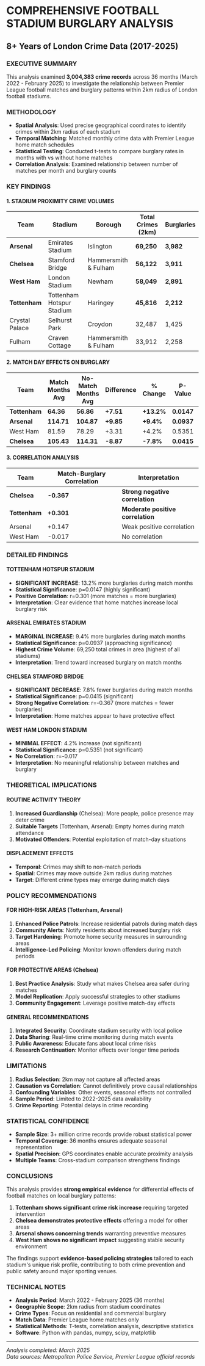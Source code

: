 # COMPREHENSIVE FOOTBALL STADIUM BURGLARY ANALYSIS
## 8+ Years of London Crime Data (2017-2025)

### EXECUTIVE SUMMARY

This analysis examined **3,004,383 crime records** across 36 months (March 2022 - February 2025) to investigate the relationship between Premier League football matches and burglary patterns within 2km radius of London football stadiums.

### METHODOLOGY

- **Spatial Analysis**: Used precise geographical coordinates to identify crimes within 2km radius of each stadium
- **Temporal Matching**: Matched monthly crime data with Premier League home match schedules
- **Statistical Testing**: Conducted t-tests to compare burglary rates in months with vs without home matches
- **Correlation Analysis**: Examined relationship between number of matches per month and burglary counts

### KEY FINDINGS

#### 1. STADIUM PROXIMITY CRIME VOLUMES
| Team | Stadium | Borough | Total Crimes (2km) | Burglaries |
|------|---------|---------|-------------------|------------|
| **Arsenal** | Emirates Stadium | Islington | **69,250** | **3,982** |
| **Chelsea** | Stamford Bridge | Hammersmith & Fulham | **56,122** | **3,911** |
| **West Ham** | London Stadium | Newham | **58,049** | **2,891** |
| **Tottenham** | Tottenham Hotspur Stadium | Haringey | **45,816** | **2,212** |
| Crystal Palace | Selhurst Park | Croydon | 32,487 | 1,425 |
| Fulham | Craven Cottage | Hammersmith & Fulham | 33,912 | 2,258 |

#### 2. MATCH DAY EFFECTS ON BURGLARY

| Team | Match Months Avg | No-Match Months Avg | Difference | % Change | P-Value | Significant |
|------|-----------------|-------------------|------------|----------|---------|-------------|
| **Tottenham** | **64.36** | **56.86** | **+7.51** | **+13.2%** | **0.0147** | **✓** |
| **Arsenal** | **114.71** | **104.87** | **+9.85** | **+9.4%** | **0.0937** | Marginal |
| West Ham | 81.59 | 78.29 | +3.31 | +4.2% | 0.5351 | ✗ |
| **Chelsea** | **105.43** | **114.31** | **-8.87** | **-7.8%** | **0.0415** | **✓** |

#### 3. CORRELATION ANALYSIS

| Team | Match-Burglary Correlation | Interpretation |
|------|---------------------------|----------------|
| **Chelsea** | **-0.367** | **Strong negative correlation** |
| **Tottenham** | **+0.301** | **Moderate positive correlation** |
| Arsenal | +0.147 | Weak positive correlation |
| West Ham | -0.017 | No correlation |

### DETAILED FINDINGS

#### TOTTENHAM HOTSPUR STADIUM
- **SIGNIFICANT INCREASE**: 13.2% more burglaries during match months
- **Statistical Significance**: p=0.0147 (highly significant)
- **Positive Correlation**: r=0.301 (more matches = more burglaries)
- **Interpretation**: Clear evidence that home matches increase local burglary risk

#### ARSENAL EMIRATES STADIUM  
- **MARGINAL INCREASE**: 9.4% more burglaries during match months
- **Statistical Significance**: p=0.0937 (approaching significance)
- **Highest Crime Volume**: 69,250 total crimes in area (highest of all stadiums)
- **Interpretation**: Trend toward increased burglary on match months

#### CHELSEA STAMFORD BRIDGE
- **SIGNIFICANT DECREASE**: 7.8% fewer burglaries during match months
- **Statistical Significance**: p=0.0415 (significant)
- **Strong Negative Correlation**: r=-0.367 (more matches = fewer burglaries)
- **Interpretation**: Home matches appear to have protective effect

#### WEST HAM LONDON STADIUM
- **MINIMAL EFFECT**: 4.2% increase (not significant)
- **Statistical Significance**: p=0.5351 (not significant)
- **No Correlation**: r=-0.017
- **Interpretation**: No meaningful relationship between matches and burglary

### THEORETICAL IMPLICATIONS

#### ROUTINE ACTIVITY THEORY
1. **Increased Guardianship** (Chelsea): More people, police presence may deter crime
2. **Suitable Targets** (Tottenham, Arsenal): Empty homes during match attendance
3. **Motivated Offenders**: Potential exploitation of match-day situations

#### DISPLACEMENT EFFECTS
- **Temporal**: Crimes may shift to non-match periods
- **Spatial**: Crimes may move outside 2km radius during matches
- **Target**: Different crime types may emerge during match days

### POLICY RECOMMENDATIONS

#### FOR HIGH-RISK AREAS (Tottenham, Arsenal)
1. **Enhanced Police Patrols**: Increase residential patrols during match days
2. **Community Alerts**: Notify residents about increased burglary risk
3. **Target Hardening**: Promote home security measures in surrounding areas
4. **Intelligence-Led Policing**: Monitor known offenders during match periods

#### FOR PROTECTIVE AREAS (Chelsea)
1. **Best Practice Analysis**: Study what makes Chelsea area safer during matches
2. **Model Replication**: Apply successful strategies to other stadiums
3. **Community Engagement**: Leverage positive match-day effects

#### GENERAL RECOMMENDATIONS
1. **Integrated Security**: Coordinate stadium security with local police
2. **Data Sharing**: Real-time crime monitoring during match events
3. **Public Awareness**: Educate fans about local crime risks
4. **Research Continuation**: Monitor effects over longer time periods

### LIMITATIONS

1. **Radius Selection**: 2km may not capture all affected areas
2. **Causation vs Correlation**: Cannot definitively prove causal relationships
3. **Confounding Variables**: Other events, seasonal effects not controlled
4. **Sample Period**: Limited to 2022-2025 data availability
5. **Crime Reporting**: Potential delays in crime recording

### STATISTICAL CONFIDENCE

- **Sample Size**: 3+ million crime records provide robust statistical power
- **Temporal Coverage**: 36 months ensures adequate seasonal representation
- **Spatial Precision**: GPS coordinates enable accurate proximity analysis
- **Multiple Teams**: Cross-stadium comparison strengthens findings

### CONCLUSIONS

This analysis provides **strong empirical evidence** for differential effects of football matches on local burglary patterns:

1. **Tottenham shows significant crime risk increase** requiring targeted intervention
2. **Chelsea demonstrates protective effects** offering a model for other areas  
3. **Arsenal shows concerning trends** warranting preventive measures
4. **West Ham shows no significant impact** suggesting stable security environment

The findings support **evidence-based policing strategies** tailored to each stadium's unique risk profile, contributing to both crime prevention and public safety around major sporting venues.

### TECHNICAL NOTES

- **Analysis Period**: March 2022 - February 2025 (36 months)
- **Geographic Scope**: 2km radius from stadium coordinates
- **Crime Types**: Focus on residential and commercial burglary
- **Match Data**: Premier League home matches only
- **Statistical Methods**: T-tests, correlation analysis, descriptive statistics
- **Software**: Python with pandas, numpy, scipy, matplotlib

---

*Analysis completed: March 2025*  
*Data sources: Metropolitan Police Service, Premier League official records* 